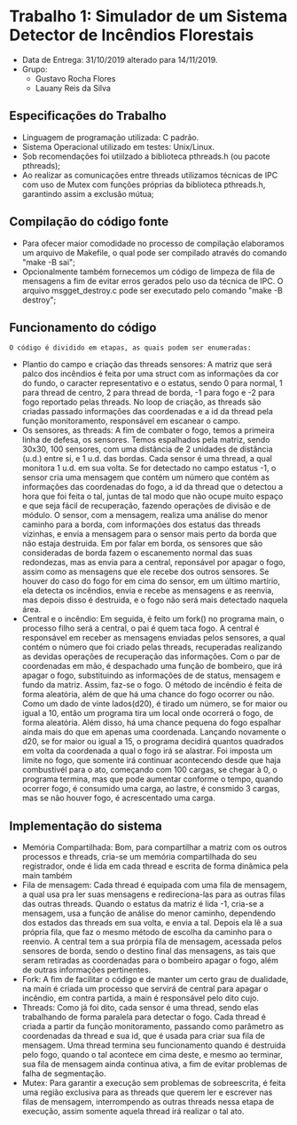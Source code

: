 # Trabalho 1: Simulador de um Sistema Detector de Incêndios Florestais
 
- Data de Entrega: 31/10/2019 alterado para 14/11/2019.
- Grupo: 
  - Gustavo Rocha Flores
  - Lauany Reis da Silva
  
  
## Especificações do Trabalho
  
- Linguagem de programação utilizada: C padrão.
- Sistema Operacional utilizado em testes: Unix/Linux.
- Sob recomendações foi utiilzado a biblioteca pthreads.h (ou pacote pthreads);
- Ao realizar as comunicações entre threads utilizamos técnicas de IPC com uso de Mutex com funções próprias da biblioteca pthreads.h, garantindo assim a exclusão mútua;

## Compilação do código fonte

- Para ofecer maior comodidade no processo de compilação elaboramos um arquivo de Makefile, o qual pode ser compilado através do comando "make -B sai";
- Opcionalmente também fornecemos um código de limpeza de fila de mensagens a fim de evitar erros gerados pelo uso da técnica de IPC. O arquivo msgget_destroy.c pode ser executado pelo comando "make -B destroy";

## Funcionamento do código  

	O código é dividido em etapas, as quais podem ser enumeradas:
- Plantio do campo e criação das threads sensores:
	A matriz que será palco dos incêndios é feita por uma struct com as informações da cor do fundo, o caracter representativo e o estatus, sendo 0 para normal, 1 para thread de centro, 2 para thread de borda, -1 para fogo e -2 para fogo reportado pelas threads. No loop de criação, as threads são criadas passado informações das coordenadas e a id da thread pela função monitoramento, responsável em escanear o campo.
- Os sensores, as threads:
	A fim de combater o fogo, temos a primeira linha de defesa, os sensores. Temos espalhados pela matriz, sendo 30x30, 100 sensores, com uma distância de 2 unidades de distância (u.d.) entre si, e 1 u.d. das bordas. Cada sensor é uma thread, a qual monitora 1 u.d. em sua volta. Se for detectado no campo estatus -1, o sensor cria uma mensagem que contém um número que contém as informações das coordenadas do fogo, a id da thread que o detectou a hora que foi feita o tal, juntas de tal modo que não ocupe muito espaço e que seja fácil de recuperação, fazendo operações de divisão e de módulo. O sensor, com a mensagem, realiza uma análise do menor caminho para a borda, com informações dos estatus das threads vizinhas, e envia a mensagem para o sensor mais perto da borda que não estaja destruida. Em por falar em borda, os sensores que são consideradas de borda fazem o escanemento normal das suas redondezas, mas as envia para a central, reponsável por apagar o fogo, assim como as mensagens que ele recebe dos outros sensores. Se houver do caso do fogo for em cima do sensor, em um último martírio, ela detecta os incêndios, envia e recebe as mensagens e as reenvia, mas depois disso é destruida, e o fogo não será mais detectado naquela área.
- Central e o incêndio:
	Em seguida, é feito um fork() no programa main, o processo filho será a central, o pai é quem taca fogo. A central é responsável em receber as mensagens enviadas pelos sensores, a qual contém o número que foi criado pelas threads, recuperadas realizando as devidas operações de recuperação das informações. Com o par de coordenadas em mão, é despachado uma função de bombeiro, que irá apagar o fogo, substituindo as informações de de status, mensagem e fundo da matriz.
	Assim, faz-se o fogo. O método de incêndio é feita de forma aleatória, além de que há uma chance do fogo ocorrer ou não. Como um dado de vinte lados(d20), é tirado um número, se for maior ou igual a 10, então um programa tira um local onde ocorrerá o fogo, de forma aleatória. Além disso, há uma chance pequena do fogo espalhar ainda mais do que em apenas uma coordenada. Lançando novamente o d20, se for maior ou igual a 15, o programa decidirá quantos quadrados em volta da coordenada a qual o fogo irá se alastrar. Foi imposta um limite no fogo, que somente irá continuar acontecendo desde que haja combustivél para o ato, começando com 100 cargas, se chegar à 0, o programa termina, mas que pode aumentar conforme o tempo, quando ocorrer fogo, é consumido uma carga, ao lastre, é consmido 3 cargas, mas se não houver fogo, é acrescentado uma carga.
 
## Implementação do sistema

- Memória Compartilhada:
	Bom, para compartilhar a matriz com os outros processos e threads, cria-se um memória compartilhada do seu registrador, onde é lida em cada thread e escrita de forma dinâmica pela main também
- Fila de mensagem:
	Cada thread é equipada com uma fila de mensagem, a qual usa pra ler suas mensagens e redireciona-las para as outras filas das outras threads. Quando o estatus da matriz é lida -1, cria-se a mensagem, usa a função de análise do menor caminho, dependendo dos estados das threads em sua volta, e envia a tal. Depois ela lê a sua própria fila, que faz o mesmo método de escolha da caminho para o reenvio. A central tem a sua prórpia fila de mensagem, acessada pelos sensores de borda, sendo o destino final das mensagens, as tais que seram retiradas as coordenadas para o bombeiro apagar o fogo, além de outras informações pertinentes.
- Fork:
	A fim de facilitar o código e de manter um certo grau de dualidade, na main é criada um processo que servirá de central para apagar o incêndio, em contra partida, a main é responsável pelo dito cujo.
- Threads:
	Como já foi dito, cada sensor é uma thread, sendo elas trabalhando de forma paralela para detectar o fogo. Cada thread é criada a partir da função monitoramento, passando como parâmetro as coordenadas da thread e sua id, que é usada para criar sua fila de mensagem. Uma thread termina seu funcionamento quando é destruida pelo fogo, quando o tal acontece em cima deste, e mesmo ao terminar, sua fila de mensagem ainda continua ativa, a fim de evitar problemas de falha de segmentação.
- Mutex:
	Para garantir a execução sem problemas de sobreescrita, é feita uma região exclusiva para as threads que querem ler e escrever nas filas de mensagem, interrompendo as outras threads nessa etapa de execução, assim somente aquela thread irá realizar o tal ato.
